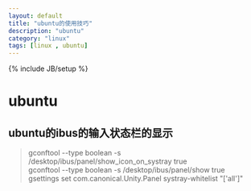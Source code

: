 ```yaml
---
layout: default
title: "ubuntu的使用技巧"
description: "ubuntu"
category: "linux"
tags: [linux , ubuntu]
---
```

{% include JB/setup %}
# ubuntu
## 


## ubuntu的ibus的输入状态栏的显示
>
>gconftool --type boolean -s /desktop/ibus/panel/show_icon_on_systray true  
>gconftool --type boolean -s /desktop/ibus/panel/show true  
>gsettings set com.canonical.Unity.Panel systray-whitelist "['all']"  
>
